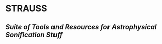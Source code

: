 # STRAUSS
## ***S**uite of **T**ools and **R**esources for **A**strophysical **S**onification **S**tuff*
